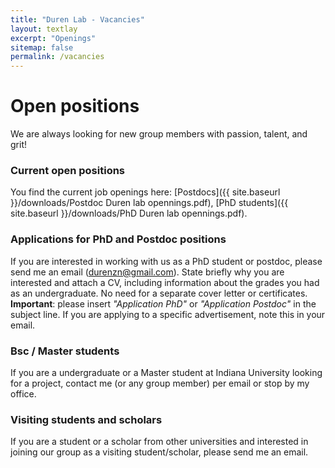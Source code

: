 ```yaml
---
title: "Duren Lab - Vacancies"
layout: textlay
excerpt: "Openings"
sitemap: false
permalink: /vacancies
---
```


# Open positions

We are always looking for new group members with passion, talent, and grit!


### Current open positions

You find the current job openings here:
[Postdocs]({{ site.baseurl }}/downloads/Postdoc Duren lab opennings.pdf),
[PhD students]({{ site.baseurl }}/downloads/PhD Duren lab opennings.pdf).


### Applications for PhD and Postdoc positions
If you are interested in working with us as a PhD student or postdoc, please send me an email (durenzn@gmail.com). State briefly why you are interested and attach a CV, including information about the grades you had as an undergraduate. No need for a separate cover letter or certificates. **Important**: please insert _"Application PhD"_ or _"Application Postdoc"_ in the subject line. If you are applying to a specific advertisement, note this in your email.


### Bsc / Master students 
If you are a undergraduate or a Master student at Indiana University looking for a project, contact me (or any group member) per email or stop by my office.

### Visiting students and scholars
If you are a student or a scholar from other universities and interested in joining our group as a visiting student/scholar, please send me an email.
